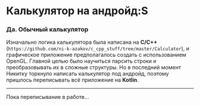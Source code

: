 # Калькулятор на андройд:S
### Да. Обычный калькулятор
Изначально логика калькулятора была написана на **C/C++** (`https://github.com/ni-k-azakov/c_cpp_stuff/tree/master/Calculator`), и графическое приложение предполагалось создать с использованием OpenGL. Главной целью было научиться парсить строки и преобразовывать их в сложные структуры. Но в последний момент Никитку торкнуло написать калькулятор под андройд, поэтому пришлось переписывать всё приложение на **Kotlin**.
***
Пока переписывание в работе...
